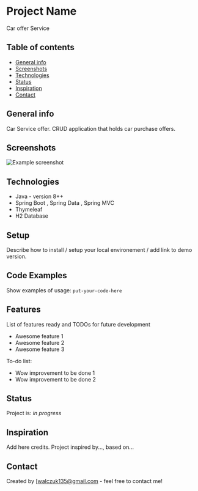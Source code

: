 # Project Name
Car offer Service

## Table of contents
* [General info](#general-info)
* [Screenshots](#screenshots)
* [Technologies](#technologies)
* [Status](#status)
* [Inspiration](#inspiration)
* [Contact](#contact)

## General info
Car Service offer. CRUD application that holds car purchase offers.  

## Screenshots
![Example screenshot](./img/screenshot.png)

## Technologies
* Java - version 8++
* Spring Boot , Spring Data , Spring MVC
* Thymeleaf
* H2 Database

## Setup
Describe how to install / setup your local environement / add link to demo version.

## Code Examples
Show examples of usage:
`put-your-code-here`

## Features
List of features ready and TODOs for future development
* Awesome feature 1
* Awesome feature 2
* Awesome feature 3

To-do list:
* Wow improvement to be done 1
* Wow improvement to be done 2

## Status
Project is: _in progress_

## Inspiration
Add here credits. Project inspired by..., based on...

## Contact
Created by [walczuk135@gmail.com - feel free to contact me!
